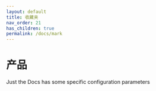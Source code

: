 ```yaml
---
layout: default
title: 收藏夹
nav_order: 21
has_children: true
permalink: /docs/mark
---
```


# 产品
Just the Docs has some specific configuration parameters


